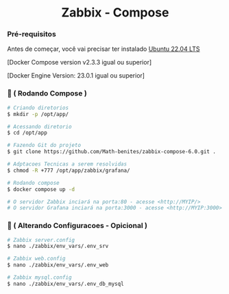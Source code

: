<h1 align="center">Zabbix - Compose </h1>

### Pré-requisitos

Antes de começar, você vai precisar ter instalado 
[Ubuntu 22.04 LTS ](https://releases.ubuntu.com/jammy/)

[Docker Compose version v2.3.3 igual ou superior]

[Docker Engine Version: 23.0.1 igual ou superior]



### 🎲 ( Rodando Compose )

```bash
# Criando diretorios
$ mkdir -p /opt/app/

# Acessando diretorio
$ cd /opt/app

# Fazendo Git do projeto
$ git clone https://github.com/Math-benites/zabbix-compose-6.0.git . 

# Adptacoes Tecnicas a serem resolvidas
$ chmod -R +777 /opt/app/zabbix/grafana/

# Rodando compose
$ docker compose up -d

# O servidor Zabbix inciará na porta:80 - acesse <http://MYIP/>
# O servidor Grafana inciará na porta:3000 - acesse <http://MYIP:3000>
```

### 🔧 ( Alterando Configuracoes - Opicional )

```bash
# Zabbix server.config
$ nano ./zabbix/env_vars/.env_srv

# Zabbix web.config
$ nano ./zabbix/env_vars/.env_web

# Zabbix mysql.config
$ nano ./zabbix/env_vars/.env_db_mysql
```


